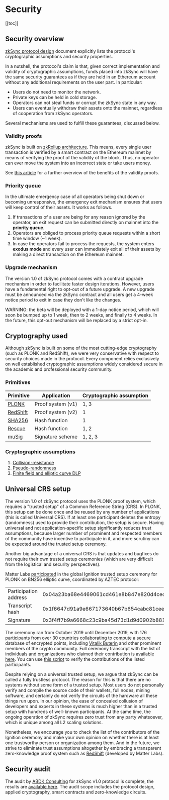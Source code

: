 # Security

[[toc]]

## Security overview

[zkSync protocol design](https://github.com/matter-labs/zksync/blob/master/docs/protocol.md) document explicitly lists
the protocol's cryptographic assumptions and security properties.

In a nutshell, the protocol's claim is that, given correct implementation and validity of cryptographic assumptions,
funds placed into zkSync will have the same security guarantees as if they are held in an Ethereum account without any
additional requirements on the user part. In particular:

- Users do not need to monitor the network.
- Private keys can be held in cold storage.
- Operators can not steal funds or corrupt the zkSync state in any way.
- Users can eventually withdraw their assets onto the mainnet, regardless of cooperation from zkSync operators.

Several mechanisms are used to fulfill these guarantees, discussed below.

### Validity proofs

zkSync is built on [zkRollup architecture](/faq/tech.md#zkrollup-architecture). This means, every single user
transaction is verified by a smart contract on the Ethereum mainnet by means of verifying the proof of the validity of
the block. Thus, no operator can ever move the system into an incorrect state or take users money.

See [this article](https://medium.com/starkware/validity-proofs-vs-fraud-proofs-4ef8b4d3d87a) for a further overview of
the benefits of the validity proofs.

### Priority queue

In the ultimate emergency case of all operators being shut down or becoming unresponsive, the emergency exit mechanism
ensures that users will keep control of their assets. It works as follows.

1. If transactions of a user are being for any reason ignored by the operator, an exit request can be submitted directly
   on mainnet into the **priority queue**.
2. Operators are obliged to process priority queue requests within a short time window (~1 week).
3. In case the operators fail to process the requests, the system enters **exodus mode** and every user can immediately
   exit all of their assets by making a direct transaction on the Ethereum mainnet.

### Upgrade mechanism

The version 1.0 of zkSync protocol comes with a contract upgrade mechanism in order to facilitate faster design
iterations. However, users have a fundamental right to opt-out of a future upgrade. A new upgrade must be announced via
the zkSync contract and all users get a 4-week notice period to exit in case they don't like the changes.

WARNING: the beta will be deployed with a 1-day notice period, which will soon be bumped up to 1 week, then to 2 weeks,
and finally to 4 weeks. In the future, this opt-out mechanism will be replaced by a strict opt-in.

## Cryptography used

Although zkSync is built on some of the most cutting-edge cryptography (such as PLONK and RedShift), we were very
conservative with respect to security choices made in the protocol. Every component relies exclusively on well
established cryptographic assumptions widely considered secure in the academic and professional security community.

### Primitives

| Primitive                                      | Application       | Cryptographic assumption |
| ---------------------------------------------- | ----------------- | ------------------------ |
| [PLONK](https://eprint.iacr.org/2019/953)      | Proof system (v1) | 1, 3                     |
| [RedShift](https://eprint.iacr.org/2019/1400)  | Proof system (v2) | 1                        |
| [SHA256](https://en.wikipedia.org/wiki/SHA-2)  | Hash function     | 1                        |
| [Rescue](https://eprint.iacr.org/2019/426.pdf) | Hash function     | 1, 2                     |
| [muSig](https://eprint.iacr.org/2018/068)      | Signature scheme  | 1, 2, 3                  |

### Cryptographic assumptions

1. [Collision-resistance](https://en.wikipedia.org/wiki/Collision_resistance)
2. [Pseudo-randomness](https://en.wikipedia.org/wiki/Pseudorandomness)
3. [Finite field and elliptic curve DLP](https://en.wikipedia.org/wiki/Discrete_logarithm#Cryptography)

## Universal CRS setup

The version 1.0 of zkSync protocol uses the PLONK proof system, which requires a "trusted setup" of a Common Reference
String (CRS). In PLONK, this setup can be done once and be reused by any number of applications (this is called
Universal CRS). If at least one participant deletes the entropy (randomness) used to provide their contribution, the
setup is secure. Having universal and not application-specific setup significantly reduces trust assumptions, because
larger number of prominent and respected members of the community have incentive to participate in it, and more scrutiny
can be expected around the trusted setup ceremony.

Another big advantage of a universal CRS is that updates and bugfixes do not require their own trusted setup ceremonies
(which are very difficult from the logistical and security perspectives).

Matter Labs
[participated](https://www.aztecprotocol.com/ignition/participant/0x04a23ba68e4469061cd461e8b847e820d4ced948?timestamp=1587551054947)
in the global Ignition trusted setup ceremony for PLONK on BN256 elliptic curve, coordinated by AZTEC protocol:

<table>
<tr>
    <td>Participation address</td>
    <td>0x04a23ba68e4469061cd461e8b847e820d4ced948</td>
</tr>
<tr>
    <td>Transcript hash</td>
    <td>0x1f6647d91a9e667173640b67b654cabc81ceee98d6100f259788afb34a3fc529</td>
</tr>
<tr>
    <td>Signature</td>
    <td>0x3f4ff7b9a6668c23c9ba45d73d1d9d0902b881191d97b307969b63f52296f2326d437ea04dd67a2ebe57a691025d7d31bb0dae88e8023a0d9b15ad599c3eb9351b</td>
</tr>

</table>

The ceremony ran from October 2019 until December 2019, with 176 participants from over 30 countries collaborating to
compute a secure database of encrypted points, including
[Vitalik Buterin](https://twitter.com/VitalikButerin/status/1225856246307311616) and other prominent members of the
crypto community. Full ceremony transcript with the list of individuals and organizations who claimed their contribution
[is available here](https://www.aztecprotocol.com/ignition/). You can use
[this script](https://github.com/matter-labs/ignition-verification) to verify the contributions of the listed
participants.

Despite relying on a universal trusted setup, we argue that zkSync can be called a fully trustless protocol. The reason
for this is that there are no systems without some form of a trusted setup. Most users do not personally verify and
compile the source code of their wallets, full nodes, mining software, and certainly do not verify the circuits of the
hardware all these things run upon. In our opinion, the ease of concealed collusion of developers and experts in these
systems is much higher than in a trusted setup with hundreds of well-known participants. At the same time, the ongoing
operation of zkSync requires zero trust from any party whatsoever, which is unique among all L2 scaling solutions.

Nonetheless, we encourage you to check the list of the contributors of the Ignition ceremony and make your own opinion
on whether there is at least one trustworthy person or organization among them. And in the future, we strive to
eliminate trust assumptions altogether by embracing a transparent zero-knowledge proof system such as
[RedShift](https://eprint.iacr.org/2019/1400) (developed by Matter Labs).

## Security audit

The audit by [ABDK Consulting](https://www.abdk.consulting/) for zkSync v1.0 protocol is complete, the results are
[available here](https://zksync.io/zksync-1.0-audit.pdf). The audit scope includes the protocol design, applied
cryptography, smart contracts and zero-knowledge circuits.
